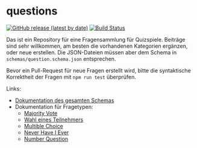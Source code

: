 # questions
[![GitHub release (latest by date)](https://img.shields.io/github/v/release/eosdg/questions)](https://github.com/eosdg/questions/releases/latest)
[![Build Status](https://jenkins.jp-studios.de/job/questions/job/main/badge/icon?subject=Schema%20Verification)](https://jenkins.jp-studios.de/job/questions/job/main/)  

Das ist ein Repository für eine Fragensammlung für Quizspiele. Beiträge sind sehr willkommen, am besten die vorhandenen Kategorien ergänzen, oder neue erstellen. 
Die JSON-Dateien müssen aber dem Schema in `schemas/question.schema.json` entsprechen.

Bevor ein Pull-Request für neue Fragen erstellt wird, bitte die syntaktische Korrektheit der Fragen mit `npm run test` überprüfen.

Links:
- [Dokumentation des gesamten Schemas](https://eosdg.github.io/questions)
- Dokumentation für Fragetypen:
    - [Majority Vote](https://eosdg.github.io/questions/#/./questions-definitions-majority-vote)
    - [Wahl eines Teilnehmers](https://eosdg.github.io/questions/#/./questions-definitions-voting)
    - [Multible Choice](https://eosdg.github.io/questions/#/./questions-definitions-multible-choice)
    - [Never Have I Ever](https://eosdg.github.io/questions/#/./questions-definitions-never-have-i-ever)
    - [Number Question](https://eosdg.github.io/questions/#/./questions-definitions-number-question)
    
    
